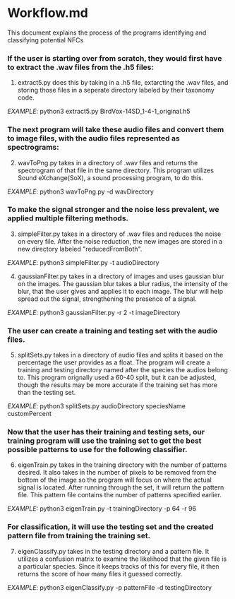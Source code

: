 # Workflow.md 
This document explains the process of the programs identifying and classifying potential NFCs


### If the user is starting over from scratch, they would first have to extract the .wav files from the .h5 files:

1. extract5.py does this by taking in a .h5 file, extarcting the .wav files, and storing those files in a seperate directory labeled by their taxonomy code.

*EXAMPLE*: python3 extract5.py BirdVox-14SD_1-4-1_original.h5




### The next program will take these audio files and convert them to image files, with the audio files represented as spectrograms:

2. wavToPng.py takes in a directory of .wav files and returns the spectrogram of that file in the same directory. This program utilizes Sound eXchange(SoX), a sound processing program, to do this.

*EXAMPLE*: python3 wavToPng.py -d wavDirectory




### To make the signal stronger and the noise less prevalent, we applied multiple filtering methods.

3. simpleFilter.py takes in a directory of .wav files and reduces the noise on every file. After the noise reduction, the new images are stored in a new directory labeled "reducedFromBoth".

*EXAMPLE*: python3 simpleFilter.py -t audioDirectory 


4. gaussianFilter.py takes in a directory of images and uses gaussian blur on the images. The gaussian blur takes a blur radius, the intensity of the blur, that the user gives and applies it to each image. The blur will help spread out the signal, strengthening the presence of a signal.

*EXAMPLE*: python3 gaussianFilter.py -r 2 -t imageDirectory




### The user can create a training and testing set with the audio files. 

5. splitSets.py takes in a directory of audio files and splits it based on the percentage the user provides as a float. The program will create a training and testing directory named after the species the audios belong to. This program orignally used a 60-40 split, but it can be adjusted, though the results may be more accurate if the training set has more than the testing set. 

*EXAMPLE*: python3 splitSets.py audioDirectory speciesName customPercent




### Now that the user has their training and testing sets, our training program will use the training set to get the best possible patterns to use for the following classifier.

6. eigenTrain.py takes in the training directory with the number of patterns desired. It also takes in the number of pixels to be removed from the bottom of the image so the program will focus on where the actual signal is located. After running through the set, it will return the pattern file. This pattern file contains the number of patterns specified earlier.  

*EXAMPLE:* python3 eigenTrain.py -t trainingDirectory -p 64 -r 96




### For classification, it will use the testing set and the created pattern file from training the training set. 

7. eigenClassify.py takes in the testing directory and a pattern file. It utilizes a confusion matrix to examine the likelihood that the given file is a particular species. Since it keeps tracks of this for every file, it then returns the score of how many files it guessed correctly.

*EXAMPLE*: python3 eigenClassify.py -p patternFile -d testingDirectory




